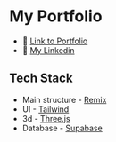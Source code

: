 # My Portfolio

-   💼 [Link to Portfolio](https://danil-pankrashkin.vercel.app/)
-   📖 [My Linkedin](https://www.linkedin.com/in/u-dg/)

## Tech Stack

-   Main structure - [Remix](https://remix.run/)
-   UI - [Tailwind](https://tailwindcss.com/)
-   3d - [Three.js](https://threejs.org/)
-   Database - [Supabase](https://supabase.com/)
